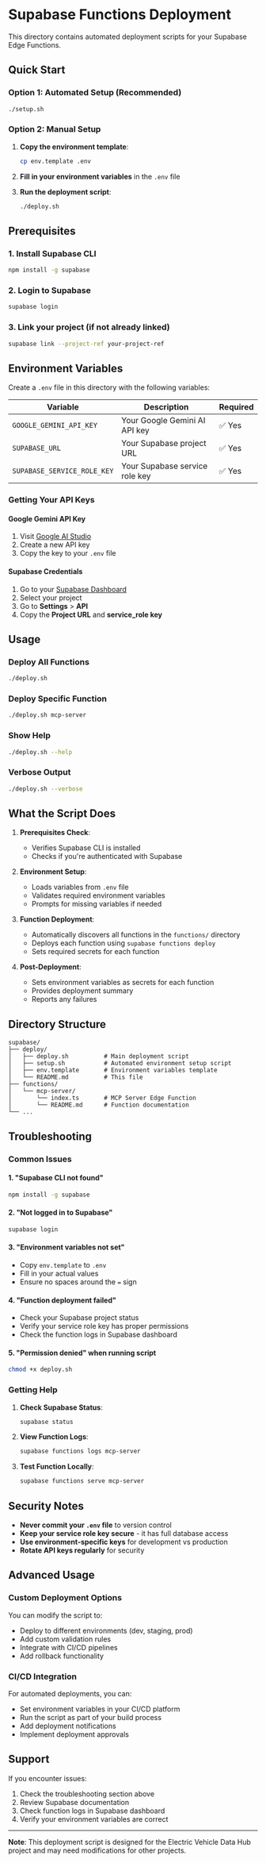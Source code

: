 # Supabase Functions Deployment

This directory contains automated deployment scripts for your Supabase Edge Functions.

## Quick Start

### Option 1: Automated Setup (Recommended)
```bash
./setup.sh
```

### Option 2: Manual Setup
1. **Copy the environment template**:
   ```bash
   cp env.template .env
   ```

2. **Fill in your environment variables** in the `.env` file

3. **Run the deployment script**:
   ```bash
   ./deploy.sh
   ```

## Prerequisites

### 1. Install Supabase CLI
```bash
npm install -g supabase
```

### 2. Login to Supabase
```bash
supabase login
```

### 3. Link your project (if not already linked)
```bash
supabase link --project-ref your-project-ref
```

## Environment Variables

Create a `.env` file in this directory with the following variables:

| Variable | Description | Required |
|----------|-------------|----------|
| `GOOGLE_GEMINI_API_KEY` | Your Google Gemini AI API key | ✅ Yes |
| `SUPABASE_URL` | Your Supabase project URL | ✅ Yes |
| `SUPABASE_SERVICE_ROLE_KEY` | Your Supabase service role key | ✅ Yes |

### Getting Your API Keys

#### Google Gemini API Key
1. Visit [Google AI Studio](https://makersuite.google.com/app/apikey)
2. Create a new API key
3. Copy the key to your `.env` file

#### Supabase Credentials
1. Go to your [Supabase Dashboard](https://supabase.com/dashboard)
2. Select your project
3. Go to **Settings** > **API**
4. Copy the **Project URL** and **service_role key**

## Usage

### Deploy All Functions
```bash
./deploy.sh
```

### Deploy Specific Function
```bash
./deploy.sh mcp-server
```

### Show Help
```bash
./deploy.sh --help
```

### Verbose Output
```bash
./deploy.sh --verbose
```

## What the Script Does

1. **Prerequisites Check**:
   - Verifies Supabase CLI is installed
   - Checks if you're authenticated with Supabase

2. **Environment Setup**:
   - Loads variables from `.env` file
   - Validates required environment variables
   - Prompts for missing variables if needed

3. **Function Deployment**:
   - Automatically discovers all functions in the `functions/` directory
   - Deploys each function using `supabase functions deploy`
   - Sets required secrets for each function

4. **Post-Deployment**:
   - Sets environment variables as secrets for each function
   - Provides deployment summary
   - Reports any failures

## Directory Structure

```
supabase/
├── deploy/
│   ├── deploy.sh          # Main deployment script
│   ├── setup.sh           # Automated environment setup script
│   ├── env.template       # Environment variables template
│   └── README.md          # This file
├── functions/
│   └── mcp-server/
│       └── index.ts       # MCP Server Edge Function
│       └── README.md      # Function documentation
└── ...
```

## Troubleshooting

### Common Issues

#### 1. "Supabase CLI not found"
```bash
npm install -g supabase
```

#### 2. "Not logged in to Supabase"
```bash
supabase login
```

#### 3. "Environment variables not set"
- Copy `env.template` to `.env`
- Fill in your actual values
- Ensure no spaces around the `=` sign

#### 4. "Function deployment failed"
- Check your Supabase project status
- Verify your service role key has proper permissions
- Check the function logs in Supabase dashboard

#### 5. "Permission denied" when running script
```bash
chmod +x deploy.sh
```

### Getting Help

1. **Check Supabase Status**:
   ```bash
   supabase status
   ```

2. **View Function Logs**:
   ```bash
   supabase functions logs mcp-server
   ```

3. **Test Function Locally**:
   ```bash
   supabase functions serve mcp-server
   ```

## Security Notes

- **Never commit your `.env` file** to version control
- **Keep your service role key secure** - it has full database access
- **Use environment-specific keys** for development vs production
- **Rotate API keys regularly** for security

## Advanced Usage

### Custom Deployment Options

You can modify the script to:
- Deploy to different environments (dev, staging, prod)
- Add custom validation rules
- Integrate with CI/CD pipelines
- Add rollback functionality

### CI/CD Integration

For automated deployments, you can:
- Set environment variables in your CI/CD platform
- Run the script as part of your build process
- Add deployment notifications
- Implement deployment approvals

## Support

If you encounter issues:
1. Check the troubleshooting section above
2. Review Supabase documentation
3. Check function logs in Supabase dashboard
4. Verify your environment variables are correct

---

**Note**: This deployment script is designed for the Electric Vehicle Data Hub project and may need modifications for other projects.
